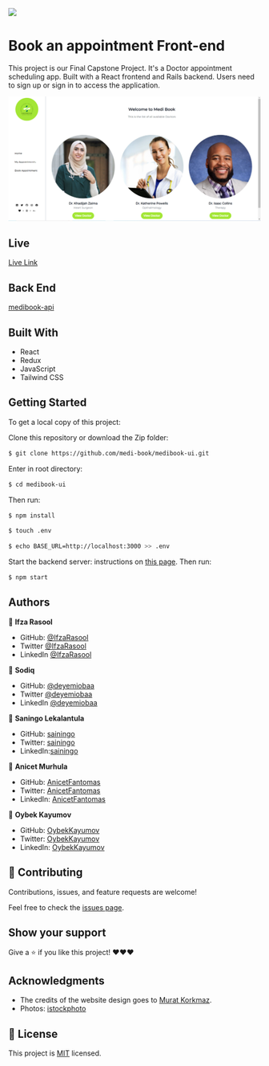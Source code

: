 ![](https://img.shields.io/badge/Microverse-blueviolet)

# Book an appointment Front-end

This project is our Final Capstone Project. It's a Doctor appointment scheduling app. Built with a React frontend and Rails backend. Users need to sign up or sign in to access the application.


<img src="src/assets/snapshot.png" alt="medi book homepage" />

## Live

[Live Link](https://medibook-ui.vercel.app/login)

## Back End

[medibook-api](https://github.com/medi-book/medibook-api.git)

## Built With

- React
- Redux
- JavaScript
- Tailwind CSS

## Getting Started

To get a local copy of this project:

Clone this repository or download the Zip folder:

```bash
$ git clone https://github.com/medi-book/medibook-ui.git
```

Enter in root directory:

```bash
$ cd medibook-ui
```

Then run:

```bash
$ npm install
```

```bash
$ touch .env
```

```bash
$ echo BASE_URL=http://localhost:3000 >> .env
```

Start the backend server: instructions on [this page](https://github.com/medi-book/medibook-api#setup). Then run:

```bash
$ npm start
```

## Authors

👤 **Ifza Rasool**

- GitHub: [@IfzaRasool](https://github.com/IfzaRasool)
- Twitter [@IfzaRasool](https://twitter.com/Ifza15011319)
- LinkedIn [@IfzaRasool](https://www.linkedin.com/in/ifza-arain/)

👤 **Sodiq**

- GitHub: [@deyemiobaa](https://github.com/deyemiobaa)
- Twitter [@deyemiobaa](https://twitter.com/deyemiobaa)
- LinkedIn [@deyemiobaa](https://www.linkedin.com/in/sodiqa/)

👤 **Saningo Lekalantula**

- GitHub: [sainingo](https://github.com/sainingo)
- Twitter: [sainingo](https://twitter.com/saningoInn)
- LinkedIn:[sainingo](https://www.linkedin.com/in/sainingo/)

👤 **Anicet Murhula**

- GitHub: [AnicetFantomas](https://github.com/sainingo)
- Twitter: [AnicetFantomas](https://twitter.com/FantomasAnicet)
- LinkedIn: [AnicetFantomas](https://www.linkedin.com/in/anicet-murhula-13a1b0220/)

👤 **Oybek Kayumov**

- GitHub: [OybekKayumov](https://github.com/OybekKayumov)
- Twitter: [OybekKayumov](https://twitter.com/KayumovOybek)
- LinkedIn: [OybekKayumov](https://www.linkedin.com/in/oybek-kayumov/)

## 🤝 Contributing

Contributions, issues, and feature requests are welcome!

Feel free to check the [issues page](https://github.com/medi-book/medibook-ui/issues).

## Show your support

Give a ⭐️ if you like this project! ❤️❤️❤️

## Acknowledgments

- The credits of the website design goes to [Murat Korkmaz](https://www.behance.net/gallery/26425031/Vespa-Responsive-Redesign).
- Photos: [istockphoto](https://www.istockphoto.com/)

## 📝 License

This project is [MIT](https://github.com/medi-book/medibook-ui/blob/dev/LICENSE) licensed.
